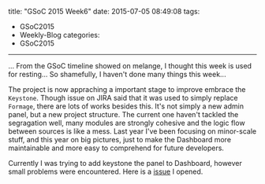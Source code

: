 title: "GSoC 2015 Week6"
date: 2015-07-05 08:49:08
tags:
- GSoC2015
- Weekly-Blog
categories:
- GSoC2015
---

... From the GSoC timeline showed on melange, I thought this week is used for resting... So shamefully, I haven't done many things this week...

The project is now appraching a important stage to improve embrace the `Keystone`. Though issue on JIRA said that it was used to simply replace `Formage`, there are lots of works besides this. It's not simply a new admin panel, but a new project structure. The current one haven't tackled the segragation well, many modules are strongly cohesive and the logic flow between sources is like a mess. Last year I've been focusing on minor-scale stuff, and this year on big pictures, just to make the Dashboard more maintainable and more easy to comprehend for future developers.

Currently I was trying to add keystone the panel to Dashboard, however small problems were encountered. Here is a [issue](https://github.com/keystonejs/keystone/issues/1508) I opened.